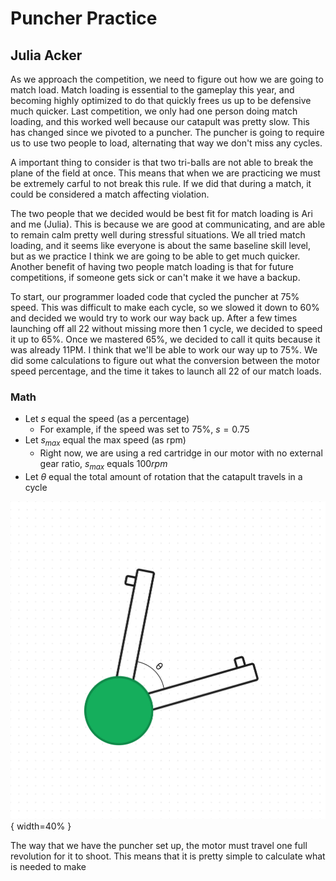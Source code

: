 # Puncher Practice
## Julia Acker

As we approach the competition, we need to figure out how we are going to match load. Match loading is essential to the gameplay this year, and becoming highly optimized to do that quickly frees us up to be defensive much quicker. Last competition, we only had one person doing match loading, and this worked well because our catapult was pretty slow. This has changed since we pivoted to a puncher. The puncher is going to require us to use two people to load, alternating that way we don't miss any cycles. 

A important thing to consider is that two tri-balls are not able to break the plane of the field at once. This means that when we are practicing we must be extremely carful to not break this rule. If we did that during a match, it could be considered a match affecting violation. 

The two people that we decided would be best fit for match loading is Ari and me (Julia). This is because we are good at communicating, and are able to remain calm pretty well during stressful situations. We all tried match loading, and it seems like everyone is about the same baseline skill level, but as we practice I think we are going to be able to get much quicker. Another benefit of having two people match loading is that for future competitions, if someone gets sick or can't make it we have a backup. 

To start, our programmer loaded code that cycled the puncher at 75% speed. This was difficult to make each cycle, so we slowed it down to 60% and decided we would try to work our way back up. After a few times launching off all 22 without missing more then 1 cycle, we decided to speed it up to 65%. Once we mastered 65%, we decided to call it quits because it was already 11PM. I think that we'll be able to work our way up to 75%. We did some calculations to figure out what the conversion between the motor speed percentage, and the time it takes to launch all 22 of our match loads.

### Math

- Let $s$ equal the speed (as a percentage)
	- For example, if the speed was set to $75\%$, $s=0.75$
- Let $s_{max}$ equal the max speed (as rpm)
	- Right now, we are using a red cartridge in our motor with no external gear ratio, $s_{max}$ equals $100rpm$
- Let $\theta$ equal the total amount of rotation that the catapult travels in a cycle

![](images/AngleForLauncher.jpeg){ width=40% }

The way that we have the puncher set up, the motor must travel one full revolution for it to shoot. This means that it is pretty simple to calculate what is needed to make 